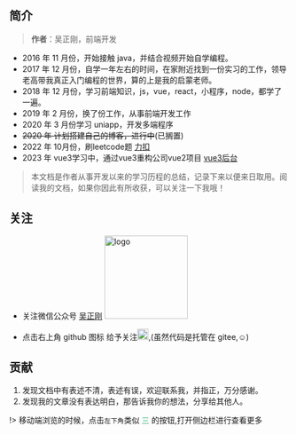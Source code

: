 ## 简介

> **作者**：吴正刚，前端开发

- 2016 年 11 月份，开始接触 java，并结合视频开始自学编程。
- 2017 年 12 月份，自学一年左右的时间，在家附近找到一份实习的工作，领导老高带我真正入门编程的世界，算的上是我的启蒙老师。
- 2018 年 12 月份，学习前端知识，js，vue，react，小程序，node，都学了一遍。
- 2019 年 2 月份，换了份工作，从事前端开发工作
- 2020 年 3 月份学习 uniapp，开发多端程序
- ~~2020 年 计划搭建自己的博客，进行中~~(已搁置)
- 2022 年 10月份，刷leetcode题 [力扣](https://leetcode.cn/u/wzg-v/)
- 2023 年 vue3学习中，通过vue3重构公司vue2项目 [vue3后台](https://gitee.com/ctzlwzg/system-manager)

> 本文档是作者从事开发以来的学习历程的总结，记录下来以便来日取用。阅读我的文档，如果你因此有所收获，可以关注一下我哦！

## 关注

- 关注微信公众号 [吴正刚](http://image.wuzhenggang.com/gzh.jpg)
  <img src="http://image.wuzhenggang.com/gzh.jpg" alt="logo" srcset="" width="150px" height="150px">

<!-- - 关注微信小程序 [吴正刚的博客](http://image.wuzhenggang.com/xcx.jpg) (目前还在测试中，敬请期待)
  <img src="http://image.wuzhenggang.com/xcx.jpg" alt="logo" srcset="" width="150px" height="150px">
- 关注我的官网 [吴正刚的博客](https://www.wuzhenggang.com) (目前还在搭建中，敬请期待) -->

  <!-- https://www.wuzhenggang.com -->

- 点击右上角 github 图标 给予关注<img src="https://github.githubassets.com/images/icons/emoji/star.png" alt="star" srcset="" width="20px" height="20px">,(虽然代码是托管在 gitee,☺)

## 贡献

1. 发现文档中有表述不清，表述有误，欢迎联系我，并指正，万分感谢。
2. 发现我的文章没有表达明白，那告诉我你的想法，分享给其他人。

!> 移动端浏览的时候，点击`左下角`类似 <font color="#42b983">三</font> 的按钮,打开侧边栏进行查看更多